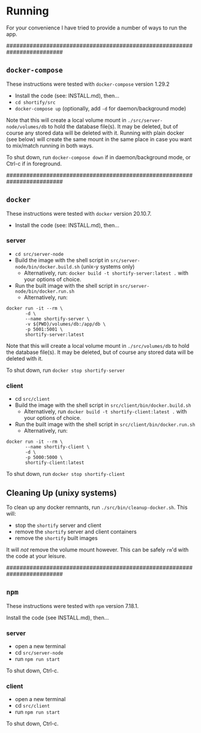 # Running

For your convenience I have tried to provide a number of ways to run the app.


#########################################################################
## `docker-compose`
These instructions were tested with `docker-compose` version 1.29.2

- Install the code (see: INSTALL.md), then...
- `cd shortify/src`
- `docker-compose up` (optionally, add `-d` for daemon/background mode)

Note that this will create a local volume mount in `./src/server-node/volumes/db` to hold
the database file(s).  It may be deleted, but of course any stored data will be deleted
with it.  Running with plain docker (see below) will create the same mount in the same
place in case you want to mix/match running in both ways.

To shut down, run `docker-compose down` if in daemon/background mode, or Ctrl-c if in foreground.




#########################################################################
## `docker`
These instructions were tested with `docker` version 20.10.7.

- Install the code (see: INSTALL.md), then...

### server
- `cd src/server-node`
- Build the image with the shell script in `src/server-node/bin/docker.build.sh` (unix-y
  systems only)
  -  Alternatively, run: `docker build -t shortify-server:latest .` with your options of choice.
- Run the built image with the shell script in `src/server-node/bin/docker.run.sh`
  - Alternatively, run:
```shell
docker run -it --rm \
       -d \
       --name shortify-server \
       -v ${PWD}/volumes/db:/app/db \
       -p 5001:5001 \
       shortify-server:latest
```

Note that this will create a local volume mount in `./src/volumes/db` to hold the database
file(s).  It may be deleted, but of course any stored data will be deleted with it.

To shut down, run `docker stop shortify-server`

### client
- cd `src/client`
- Build the image with the shell script in `src/client/bin/docker.build.sh`
  - Alternatively, run `docker build -t shortify-client:latest .` with your options of choice.
- Run the built image with the shell script in `src/client/bin/docker.run.sh`
  - Alternatively, run:
```shell
docker run -it --rm \
       --name shortify-client \
       -d \
       -p 5000:5000 \
       shortify-client:latest
```

To shut down, run `docker stop shortify-client`

## Cleaning Up (unixy systems)
To clean up any docker remnants, run `./src/bin/cleanup-docker.sh`.  This will:
- stop the `shortify` server and client
- remove the `shortify` server and client containers
- remove the `shortify` built images

It will *not* remove the volume mount however.  This can be safely `rm`'d with the code at
your leisure.





#########################################################################
## `npm`
These instructions were tested with `npm` version 7.18.1.

Install the code (see INSTALL.md), then...

### server
- open a new terminal
- cd `src/server-node`
- run `npm run start`

To shut down, Ctrl-c.

### client
- open a new terminal
- cd `src/client`
- run `npm run start`

To shut down, Ctrl-c.
